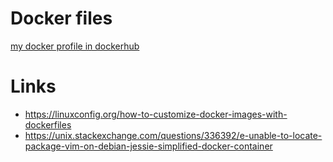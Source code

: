 # Docker files

 [my docker profile in dockerhub](https://hub.docker.com/u/mayelespino)


# Links

- https://linuxconfig.org/how-to-customize-docker-images-with-dockerfiles
- https://unix.stackexchange.com/questions/336392/e-unable-to-locate-package-vim-on-debian-jessie-simplified-docker-container